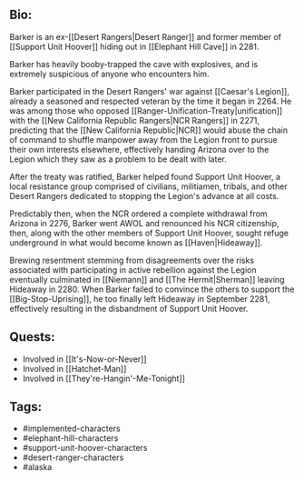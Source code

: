 ## Bio:

Barker is an ex-[[Desert Rangers|Desert Ranger]] and former member of [[Support Unit Hoover]] hiding out in [[Elephant Hill Cave]] in 2281. 

Barker has heavily booby-trapped the cave with explosives, and is extremely suspicious of anyone who encounters him.

Barker participated in the Desert Rangers' war against [[Caesar's Legion]], already a seasoned and respected veteran by the time it began in 2264. He was among those who opposed [[Ranger-Unification-Treaty|unification]] with the [[New California Republic Rangers|NCR Rangers]] in 2271, predicting that the [[New California Republic|NCR]] would abuse the chain of command to shuffle manpower away from the Legion front to pursue their own interests elsewhere, effectively handing Arizona over to the Legion which they saw as a problem to be dealt with later. 

After the treaty was ratified, Barker helped found Support Unit Hoover, a local resistance group comprised of civilians, militiamen, tribals, and other Desert Rangers dedicated to stopping the Legion's advance at all costs.

Predictably then, when the NCR ordered a complete withdrawal from Arizona in 2276, Barker went AWOL and renounced his NCR citizenship, then, along with the other members of Support Unit Hoover, sought refuge underground in what would become known as [[Haven|Hideaway]].

Brewing resentment stemming from disagreements over the risks associated with participating in active rebellion against the Legion eventually culminated in [[Niemann]] and [[The Hermit|Sherman]] leaving Hideaway in 2280. When Barker failed to convince the others to support the [[Big-Stop-Uprising]], he too finally left Hideaway in September 2281, effectively resulting in the disbandment of Support Unit Hoover.

## Quests:

- Involved in [[It's-Now-or-Never]]
- Involved in [[Hatchet-Man]]
- Involved in [[They're-Hangin'-Me-Tonight]]

## Tags:

- #implemented-characters
- #elephant-hill-characters
- #support-unit-hoover-characters
- #desert-ranger-characters
- #alaska